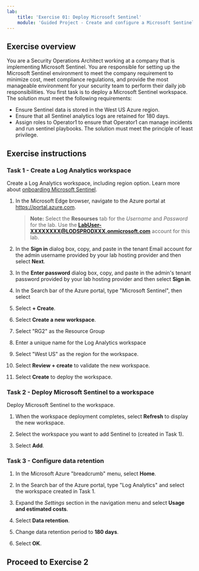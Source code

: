 ```yaml
---
lab:
    title: 'Exercise 01: Deploy Microsoft Sentinel'
    module: 'Guided Project - Create and configure a Microsoft Sentinel workspace'
---
```


## Exercise overview

You are a Security Operations Architect  working at a company that is implementing Microsoft Sentinel. You are responsible for setting up the Microsoft Sentinel environment to meet the company requirement to minimize cost, meet compliance regulations, and provide the most manageable environment for your security team to perform their daily job responsibilities.
You first task is to deploy a Microsoft Sentinel workspace. The solution must meet the following requirements:

- Ensure Sentinel data is stored in the West US Azure region.
- Ensure that all Sentinel analytics logs are retained for 180 days.
- Assign roles to Operator1 to ensure that Operator1 can manage incidents and run sentinel playbooks. The solution must meet the principle of least privilege.

## Exercise instructions

### Task 1 - Create a Log Analytics workspace

Create a Log Analytics workspace, including region option. Learn more about [onboarding Microsoft Sentinel](https://learn.microsoft.com/azure/sentinel/quickstart-onboard).

1. In the Microsoft Edge browser, navigate to the Azure portal at <https://portal.azure.com>.
  
    >**Note:** Select the **Resourses** tab for the *Username* and *Password* for the lab. Use the **<LabUser-XXXXXXXX@LODSPRODXXX.onmicrosoft.com>** account for this lab.

1. In the **Sign in** dialog box, copy, and paste in the tenant Email account for the admin username provided by your lab hosting provider and then select **Next**.

1. In the **Enter password** dialog box, copy, and paste in the admin's tenant password provided by your lab hosting provider and then select **Sign in**.
1. In the Search bar of the Azure portal, type "Microsoft Sentinel", then select

1. Select **+ Create**.

1. Select **Create a new workspace**.

1. Select "RG2" as the Resource Group

1. Enter a unique name for the Log Analytics workspace

1. Select "West US" as the region for the workspace.

1. Select **Review + create** to validate the new workspace.

1. Select **Create** to deploy the workspace.

### Task 2 - Deploy Microsoft Sentinel to a workspace

Deploy Microsoft Sentinel to the workspace.

1. When the workspace deployment completes, select **Refresh** to display the new workspace.

1. Select the workspace you want to add Sentinel to (created in Task 1).

1. Select **Add**.

### Task 3 - Configure data retention

1. In the Microsoft Azure "breadcrumb" menu, select **Home**.

1. In the Search bar of the Azure portal, type "Log Analytics" and select the workspace created in Task 1.

1. Expand the *Settings* section in the navigation menu and select **Usage and estimated costs**.

1. Select **Data retention**.

1. Change data retention period to **180 days**.

1. Select **OK**.

## Proceed to Exercise 2
